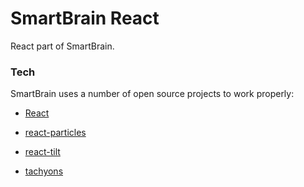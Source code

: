# SmartBrain React
React part of SmartBrain.
### Tech
SmartBrain uses a number of open source projects to work properly:

* [React]
* [react-particles]
* [react-tilt]
* [tachyons]

   [tachyons]: <https://tachyons.io/>
   [react-tilt]: <https://www.npmjs.com/package/react-tilt/>
   [React]: <https://reactjs.org/>
   [react-particles]: <https://www.npmjs.com/package/react-particles-js/>

